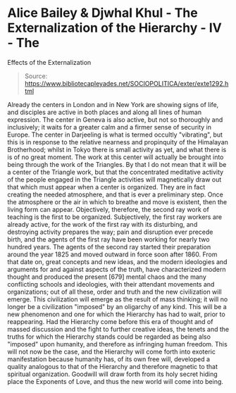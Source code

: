 # Alice Bailey & Djwhal Khul - The Externalization of the Hierarchy - IV - The
Effects of the Externalization

> Source: https://www.bibliotecapleyades.net/SOCIOPOLITICA/exter/exte1292.html

Already the centers in London and in New York are showing signs of life, and disciples are active in both places and along all lines of human expression. The center in Geneva is also active, but not so thoroughly and inclusively; it waits for a greater calm and a firmer sense of security in Europe.
The center in Darjeeling is what is termed occultly "vibrating", but this is in response to the relative nearness and propinquity of the Himalayan Brotherhood; whilst in Tokyo there is small activity as yet, and what there is is of no great moment. The work at this center will actually be brought into being through the work of the Triangles. By that I do not mean that it will be a center of the Triangle work, but that the concentrated meditative activity of the people engaged in the Triangle activities will magnetically draw out that which must appear when a center is organized. They are in fact creating the needed atmosphere, and that is ever a preliminary step. Once the atmosphere or the air in which to breathe and move is existent, then the living form can appear.
Objectively, therefore, the second ray work of teaching is the first to be organized. Subjectively, the first ray workers are already active, for the work of the first ray with its disturbing, and destroying activity prepares the way; pain and disruption ever precede birth, and the agents of the first ray have been working for nearly two hundred years. The agents of the second ray started their preparation around the year 1825 and moved outward in force soon after 1860. From that date on, great concepts and new ideas, and the modern ideologies and arguments for and against aspects of the truth, have characterized modern thought and produced the present [679] mental chaos and the many conflicting schools and ideologies, with their attendant movements and organizations; out of all these, order and truth and the new civilization will emerge. This civilization will emerge as the result of mass thinking; it will no longer be a civilization "imposed" by an oligarchy of any kind. This will be a new phenomenon and one for which the Hierarchy has had to wait, prior to reappearing. Had the Hierarchy come before this era of thought and of massed discussion and the fight to further creative ideas, the tenets and the truths for which the Hierarchy stands could be regarded as being also "imposed" upon humanity, and therefore as infringing human freedom. This will not now be the case, and the Hierarchy will come forth into exoteric manifestation because humanity has, of its own free will, developed a quality analogous to that of the Hierarchy and therefore magnetic to that spiritual organization. Goodwill will draw forth from its holy secret hiding place the Exponents of Love, and thus the new world will come into being.

